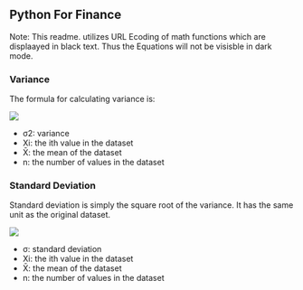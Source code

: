 ## Python For Finance

Note: This readme. utilizes URL Ecoding of math functions which are displaayed in black text. Thus the Equations will not be visisble in dark mode.

### Variance 

The formula for calculating variance is:

![](https://render.githubusercontent.com/render/math?math=\sigma^{2}%20=%20\frac{\Sigma(X_{i}%20-%20\bar{X})^{2}}{n})

- σ2: variance
- Xi: the ith value in the dataset
- X̄: the mean of the dataset
- n: the number of values in the dataset

### Standard Deviation

Standard deviation is simply the square root of the variance. It has the same unit as the original dataset.

![](https://render.githubusercontent.com/render/math?math=\sigma%20=%20\sqrt{\frac{\Sigma(X_{i}%20-%20\bar{X})^{2}}{n}})

- σ: standard deviation
- Xi: the ith value in the dataset
- X̄: the mean of the dataset
- n: the number of values in the dataset

